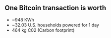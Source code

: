 ## One Bitcoin transaction is worth

- ~948 KWh
- ~32.03 U.S. households powered for 1 day
- 464 kg C02 (Carbon footprint)
